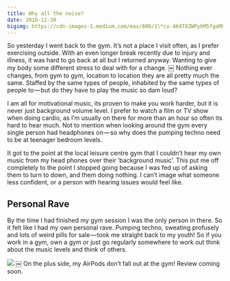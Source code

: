 ```yaml
---
title: Why all the noise?
date: 2016-12-30
bigimg: https://cdn-images-1.medium.com/max/800/1\*cx-4K4T8ZWPyhM5fgaMLww.jpeg
---
```

So yesterday I went back to the gym. It’s not a place I visit often, as I prefer exercising outside. With an even longer break recently due to injury and illness, it was hard to go back at all but I returned anyway. Wanting to give my body some different stress to deal with for a change.
￼
Nothing ever changes, from gym to gym, location to location they are all pretty much the same. Staffed by the same types of people, inhabited by the same types of people to — but do they have to play the music so dam loud?

I am all for motivational music, its proven to make you work harder, but it is never just background volume level. I prefer to watch a film or TV show when doing cardio, as I’m usually on there for more than an hour so often its hard to hear much. Not to mention when looking around the gym every single person had headphones on — so why does the pumping techno need to be at teenager bedroom levels.

It got to the point at the local leisure centre gym that I couldn’t hear my own music from my head phones over their ‘background music’. This put me off completely to the point I stopped going because I was fed up of asking them to turn to down, and them doing nothing. I can’t image what someone less confident, or a person with hearing issues would feel like.

## Personal Rave
By the time I had finished my gym session I was the only person in there. So it felt like I had my own personal rave. Pumping techno, sweating profusely and lots of weird pills for sale — took me straight back to my youth!
So if you work in a gym, own a gym or just go regularly somewhere to work out think about the music levels and think of others.

![][image-1]
￼
On the plus side, my AirPods don’t fall out at the gym! Review coming soon.

[image-1]:	https://cdn-images-1.medium.com/max/800/1*5GxuVwYmD9w9Afq7KpmgQw.jpeg